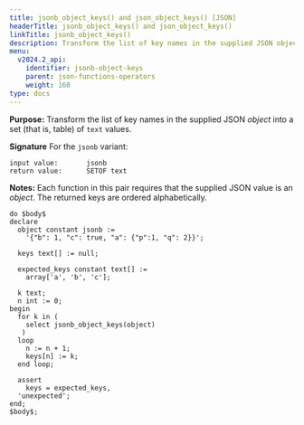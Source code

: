 ```yaml
---
title: jsonb_object_keys() and json_object_keys() [JSON]
headerTitle: jsonb_object_keys() and json_object_keys()
linkTitle: jsonb_object_keys()
description: Transform the list of key names in the supplied JSON object into a set (that is, table) of text values.
menu:
  v2024.2_api:
    identifier: jsonb-object-keys
    parent: json-functions-operators
    weight: 160
type: docs
---
```


**Purpose:** Transform the list of key names in the supplied JSON _object_ into a set (that is, table) of `text` values.

**Signature** For the `jsonb` variant:

```
input value:       jsonb
return value:      SETOF text
```

**Notes:** Each function in this pair requires that the supplied JSON value is an _object_. The returned keys are ordered alphabetically.

```plpgsql
do $body$
declare
  object constant jsonb :=
    '{"b": 1, "c": true, "a": {"p":1, "q": 2}}';

  keys text[] := null;

  expected_keys constant text[] :=
    array['a', 'b', 'c'];

  k text;
  n int := 0;
begin
  for k in (
    select jsonb_object_keys(object)
   )
  loop
    n := n + 1;
    keys[n] := k;
  end loop;

  assert
    keys = expected_keys,
  'unexpected';
end;
$body$;
```
